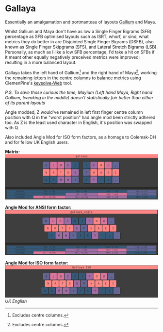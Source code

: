 # Gallaya

Essentially an amalgamation and portmanteau of layouts [Gallium](https://github.com/GalileoBlues/Gallium) and Maya.

Whilst Gallium and Maya don't have as low a Single Finger Bigrams (SFB) percentage as SFB optimised layouts such as ISRT, whorf, or sind, what metrics they do better in are Disjointed Single Finger Bigrams (DSFB), also known as Single Finger Skipgrams (SFS), and Lateral Stretch Bigrams (LSB). Personally, as much as I like a low SFB percentage, I'd take a hit on SFBs if it meant other equally negatively preceived metrics were improved; resulting in a more balanced layout.

Gallaya takes the left hand of Gallium[^1] and the right hand of Maya[^1], working the remaining letters in the centre columns to balance metrics using ClemenPine's [keysolve-Web](https://clemenpine.github.io/keysolve-web/) tool.   
[^1]: Excludes centre columns.

*P.S. To save those curious the time, Mayium (Left hand Maya, Right hand Gallium, tweaking in the middle) doesn't statistically fair better than either of its parent layouts* 

Angle modded, Z would've remained in left first finger centre column position with Q in the "worst position" had angle mod been strictly adhered too. As Z is the least used character in English, it's position was swapped with Q.

Also included Angle Mod for ISO form factors, as a homage to Colemak-DH and for fellow UK English users.

**Matrix:**  
![gallaya](images/gallaya.png)  

**Angle Mod for ANSI form factor:**  
![gallayaAngle](images/gallaya_angle.png)  

**Angle Mod for ISO form factor:**   
![gallayaIso](images/gallaya_iso.png)  
*UK English*
